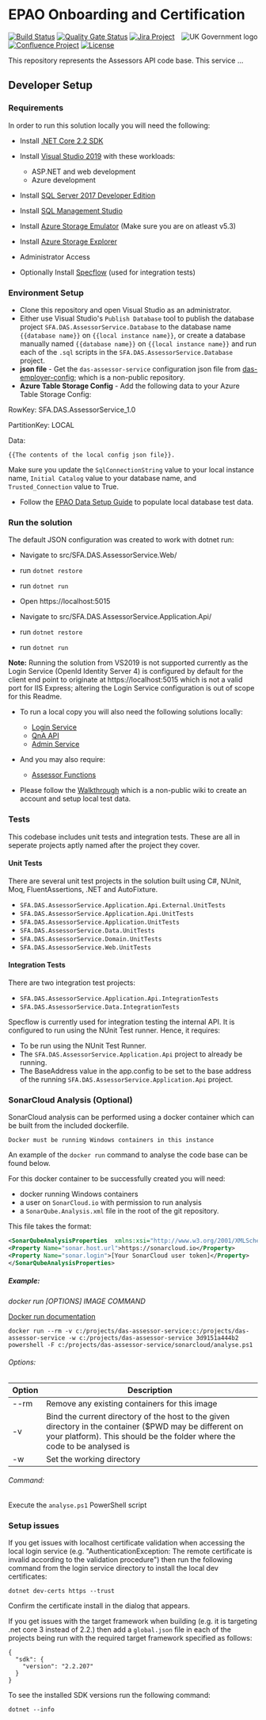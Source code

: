 # EPAO Onboarding and Certification
<img src="https://avatars.githubusercontent.com/u/9841374?s=200&v=4" align="right" alt="UK Government logo">

[![Build Status](https://sfa-gov-uk.visualstudio.com/Digital%20Apprenticeship%20Service/_apis/build/status/das-assessor-service?repoName=SkillsFundingAgency%2Fdas-assessor-service&branchName=master)](https://sfa-gov-uk.visualstudio.com/Digital%20Apprenticeship%20Service/_build/latest?definitionId=2539&repoName=SkillsFundingAgency%2Fdas-assessor-service&branchName=master)
[![Quality Gate Status](https://sonarcloud.io/api/project_badges/measure?project=SkillsFundingAgency_das-assessor-service&metric=alert_status)](https://sonarcloud.io/project/overview?id=SkillsFundingAgency_das-assessor-service)
[![Jira Project](https://img.shields.io/badge/Jira-Project-blue)]()
[![Confluence Project](https://img.shields.io/badge/Confluence-Project-blue)]()
[![License](https://img.shields.io/badge/license-MIT-lightgrey.svg?longCache=true&style=flat-square)](https://en.wikipedia.org/wiki/MIT_License)

This repository represents the Assessors API code base. This service ...

## Developer Setup

### Requirements

In order to run this solution locally you will need the following:

* Install [.NET Core 2.2 SDK](https://www.microsoft.com/net/download)
* Install [Visual Studio 2019](https://www.visualstudio.com/downloads/) with these workloads:
    * ASP.NET and web development
    * Azure development
* Install [SQL Server 2017 Developer Edition](https://go.microsoft.com/fwlink/?linkid=853016)
* Install [SQL Management Studio](https://docs.microsoft.com/en-us/sql/ssms/download-sql-server-management-studio-ssms)
* Install [Azure Storage Emulator](https://go.microsoft.com/fwlink/?linkid=717179&clcid=0x409) (Make sure you are on atleast v5.3)
* Install [Azure Storage Explorer](http://storageexplorer.com/) 
* Administrator Access

* Optionally Install [Specflow](http://specflow.org/documentation/Installation/) (used for integration tests)

### Environment Setup

* Clone this repository and open Visual Studio as an administrator.
* Either use Visual Studio's `Publish Database` tool to publish the database project `SFA.DAS.AssessorService.Database` to the database name `{{database name}}` on `{{local instance name}}`, or create a database manually named `{{database name}}` on `{{local instance name}}` and run each of the `.sql` scripts in the `SFA.DAS.AssessorService.Database` project.
* **json file** - Get the `das-assessor-service` configuration json file from [das-employer-config](https://github.com/SkillsFundingAgency/das-employer-config/blob/master/das-assessor-service/SFA.DAS.AssessorService.json); which is a non-public repository.
* **Azure Table Storage Config** - Add the following data to your Azure Table Storage Config:

RowKey: SFA.DAS.AssessorService_1.0


PartitionKey: LOCAL

Data: 
```
{{The contents of the local config json file}}.
```
Make sure you update the `SqlConnectionString` value to your local instance name, `Initial Catalog` value to your database name, and `Trusted_Connection` value to True.
* Follow the [EPAO Data Setup Guide](https://skillsfundingagency.atlassian.net/wiki/spaces/NDL/pages/1731395918/EPAO+-+Data+Setup+Guide#Assessor-Service---Initial-Setup) to populate local database test data.

### Run the solution

The default JSON configuration was created to work with dotnet run:
* Navigate to src/SFA.DAS.AssessorService.Web/
* run `dotnet restore`
* run `dotnet run`
* Open https://localhost:5015

* Navigate to src/SFA.DAS.AssessorService.Application.Api/
* run `dotnet restore`
* run `dotnet run`

**Note:** Running the solution from VS2019 is not supported currently as the Login Service (OpenId Identity Server 4) is configured by default for the client end point to originate at https://localhost:5015 which is not a valid port for IIS Express; altering the Login Service configuration is out of scope for this Readme.

* To run a local copy you will also need the following solutions locally:
    * [Login Service](https://github.com/SkillsFundingAgency/das-login-service)
    * [QnA API](https://github.com/SkillsFundingAgency/das-qna-api)
    * [Admin Service](https://github.com/SkillsFundingAgency/das-admin-service)
*  And you may also require:  
    * [Assessor Functions](https://github.com/SkillsFundingAgency/das-assessor-functions)   

* Please follow the [Walkthrough](https://skillsfundingagency.atlassian.net/wiki/spaces/NDL/pages/1533345867/EPAO+-+Walkthrough) which is a non-public wiki to create an account and setup local test data. 

### Tests

This codebase includes unit tests and integration tests. These are all in seperate projects aptly named after the project they cover.

#### Unit Tests

There are several unit test projects in the solution built using C#, NUnit, Moq, FluentAssertions, .NET and AutoFixture.
* `SFA.DAS.AssessorService.Application.Api.External.UnitTests`
* `SFA.DAS.AssessorService.Application.Api.UnitTests`
* `SFA.DAS.AssessorService.Application.UnitTests`
* `SFA.DAS.AssessorService.Data.UnitTests`
* `SFA.DAS.AssessorService.Domain.UnitTests`
* `SFA.DAS.AssessorService.Web.UnitTests`

#### Integration Tests
There are two integration test projects: 
* `SFA.DAS.AssessorService.Application.Api.IntegrationTests`
* `SFA.DAS.AssessorService.Data.IntegrationTests`

Specflow is currently used for integration testing the internal API. It is configured to run using the NUnit Test runner. 
Hence, it requires:
* To be run using the NUnit Test Runner.
* The `SFA.DAS.AssessorService.Application.Api` project to already be running.
* The BaseAddress value in the app.config to be set to the base address of the running `SFA.DAS.AssessorService.Application.Api` project.

### SonarCloud Analysis (Optional)

SonarCloud analysis can be performed using a docker container which can be built from the included dockerfile.

    Docker must be running Windows containers in this instance

An example of the `docker run` command to analyse the code base can be found below. 

For this docker container to be successfully created you will need:
* docker running Windows containers
* a user on `SonarCloud.io` with permission to run analysis
* a `SonarQube.Analysis.xml` file in the root of the git repository.

This file takes the format:

```xml
<SonarQubeAnalysisProperties  xmlns:xsi="http://www.w3.org/2001/XMLSchema-instance" xmlns:xsd="http://www.w3.org/2001/XMLSchema" xmlns="http://www.sonarsource.com/msbuild/integration/2015/1">
<Property Name="sonar.host.url">https://sonarcloud.io</Property>
<Property Name="sonar.login">[Your SonarCloud user token]</Property>
</SonarQubeAnalysisProperties>
```     

##### Example:

_docker run [OPTIONS] IMAGE COMMAND_

[Docker run documentation](https://docs.docker.com/engine/reference/commandline/run/)

```docker run --rm -v c:/projects/das-assessor-service:c:/projects/das-assessor-service -w c:/projects/das-assessor-service 3d9151a444b2 powershell -F c:/projects/das-assessor-service/sonarcloud/analyse.ps1```

###### Options:

|Option|Description|
|---|---|
|--rm| Remove any existing containers for this image
|-v| Bind the current directory of the host to the given directory in the container ($PWD may be different on your platform). This should be the folder where the code to be analysed is
|-w| Set the working directory

###### Command:

Execute the `analyse.ps1` PowerShell script	    

### Setup issues

If you get issues with localhost certificate validation when accessing the local login service (e.g. "AuthenticationException: The remote certificate is invalid according to the validation procedure") then run the following command from the login service directory to install the local dev certificates:

```dotnet dev-certs https --trust``` 

Confirm the certificate install in the dialog that appears. 

If you get issues with the target framework when building (e.g. it is targeting .net core 3 instead of 2.2.) then add a `global.json` file in each of the projects being run with the required target framework specified as follows:

``` 
{
  "sdk": {
    "version": "2.2.207"
  }
}
```

To see the installed SDK versions run the following command:

```dotnet --info```

